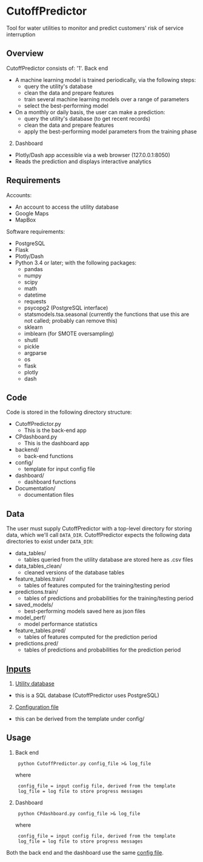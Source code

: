 # CutoffPredictor
Tool for water utilities to monitor and predict customers' risk of service interruption

## Overview

CutoffPredictor consists of:
'1'. Back end
  - A machine learning model is trained periodically, via the following steps:
    - query the utility's database
    - clean the data and prepare features
    - train several machine learning models over a range of parameters
    - select the best-performing model
  - On a monthly or daily basis, the user can make a prediction:
    - query the utility's database (to get recent records)
    - clean the data and prepare features
    - apply the best-performing model parameters from the training phase
2. Dashboard
  - Plotly/Dash app accessible via a web browser (127.0.0.1:8050)
  - Reads the prediction and displays interactive analytics

## Requirements

Accounts:
- An account to access the utility database
- Google Maps
- MapBox

Software requirements:
- PostgreSQL
- Flask
- Plotly/Dash
- Python 3.4 or later; with the following packages:
  - pandas
  - numpy
  - scipy
  - math
  - datetime
  - requests
  - psycopg2 (PostgreSQL interface)
  - statsmodels.tsa.seasonal (currently the functions that use this are not called; probably can remove this)
  - sklearn
  - imblearn (for SMOTE oversampling)
  - shutil
  - pickle
  - argparse
  - os
  - flask
  - plotly
  - dash
 
## Code

Code is stored in the following directory structure:
- CutoffPredictor.py
  - This is the back-end app
- CPdashboard.py
  - This is the dashboard app 
- backend/
  - back-end functions
- config/
  - template for input config file
- dashboard/
  - dashboard functions
- Documentation/
  - documentation files

## Data
The user must supply CutoffPredictor with a top-level directory for storing data, which we'll call `DATA_DIR`.  CutoffPredictor expects the following data directories to exist under `DATA_DIR`:
- data_tables/
  - tables queried from the utility database are stored here as .csv files
- data_tables_clean/
  - cleaned versions of the database tables
- feature_tables.train/
  - tables of features computed for the training/testing period
- predictions.train/
  - tables of predictions and probabilities for the training/testing period
- saved_models/
  - best-performing models saved here as json files
- model_perf/
  - model performance statistics
- feature_tables.pred/
  - tables of features computed for the prediction period
- predictions.pred/
  - tables of predictions and probabilities for the prediction period

## [Inputs](Documentation/inputs.md)

1. [Utility database](Documentation/database_tables.md)

  - this is a SQL database (CutoffPredictor uses PostgreSQL)

2. [Configuration file](Documentation/config.md)

  - this can be derived from the template under config/

## Usage
1. Back end

        python CutoffPredictor.py config_file >& log_file

    where

        config_file = input config file, derived from the template
        log_file = log file to store progress messages

2. Dashboard

        python CPdashboard.py config_file >& log_file

    where

        config_file = input config file, derived from the template
        log_file = log file to store progress messages

Both the back end and the dashboard use the same [config file](Documentation/config.md).
